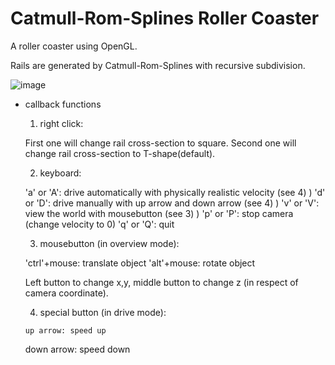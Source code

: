 # Catmull-Rom-Splines Roller Coaster

A roller coaster using OpenGL.

Rails are generated by Catmull-Rom-Splines with recursive subdivision.

![image](https://github.com/moom1315/Catmull-Rom-Splines/blob/master/demo.gif)

* callback functions

    1) right click:
	
	First one will change rail cross-section to square.
	Second one will change rail cross-section to T-shape(default).

    2) keyboard:

	'a' or 'A': drive automatically with physically realistic velocity (see 4) )
	'd' or 'D': drive manually with up arrow and down arrow (see 4) )
	'v' or 'V': view the world with mousebutton (see 3) )
	'p' or 'P': stop camera (change velocity to 0)
	'q' or 'Q': quit

    3) mousebutton (in overview mode):
	
	'ctrl'+mouse: translate object
	 'alt'+mouse: rotate object
	
	Left button to change x,y, middle button to change z (in respect of camera coordinate).

    4) special button (in drive mode):
	
	  up arrow: speed up
	down arrow: speed down

